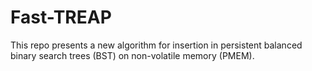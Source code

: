 # Fast-TREAP
This repo presents a new algorithm for insertion in persistent balanced binary search trees (BST) on non-volatile memory (PMEM).
